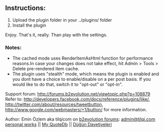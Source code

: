 ## Instructions:

1. Upload the plugin folder in your ../plugins/ folder
2. Install the plugin

Enjoy. That's it, really. Than play with the settings.</p>

### Notes:

* The cached mode uses RenderItemAsHtml function for performance reasons.In case your changes does not take effect, hit Admin > Tools > Delete pre-rendered item cache.
* The plugin uses &quot;stealth&quot; mode, which means the plugin is enabled and you dont have a choice to enable/disable on a per post basis. If you would like to do that, switch it to "opt-out" or "opt-in".

Support forum: http://forums.b2evolution.net/viewtopic.php?p=108879
Refer to: http://developers.facebook.com/docs/reference/plugins/like/, http://twitter.com/about/resources/tweetbutton, http://www.google.com/webmasters/+1/button/ for more information.

Author: Emin Özlem aka tilqicom on [b2evolution forums](http://forums.b2evolution.net/): admin@tilqi.com [personal works](http://www.eodepo.com) || [My QuoteDb](http://www.tilqi.com "Özlü Sözler, Güzel sözler") || [Düğün Davetiyeleri](http://www.ekodavetiye.com "Düğün Davetiyeleri, Davetiye, Davetiye fiyatları, Davetiye 2011 2012, İzmir Davetiye")